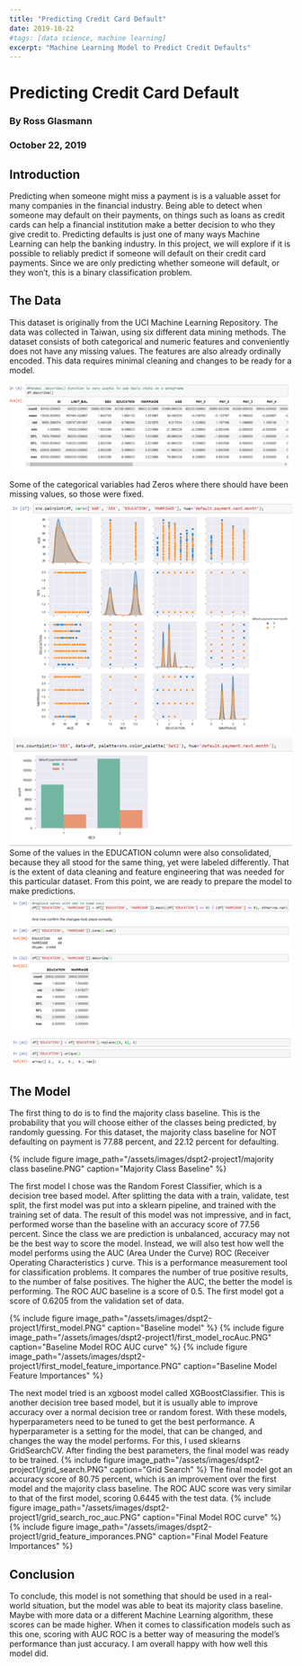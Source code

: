 ```yaml
---
title: "Predicting Credit Card Default"
date: 2019-10-22
#tags: [data science, machine learning]
excerpt: "Machine Learning Model to Predict Credit Defaults"
---
```


# Predicting Credit Card Default
### By Ross Glasmann
### October 22, 2019

## Introduction
Predicting when someone might miss a payment is is a valuable asset for many companies in the financial industry. Being able to detect when someone may default on their payments, on things such as loans as credit cards can help a financial institution make a better decision to who they give credit to. Predicting defaults is just one of many ways Machine Learning can help the banking industry. In this project, we will explore if it is possible to reliably predict if someone will default on their credit card payments. Since we are only predicting whether someone will default, or they won’t, this is a binary classification problem.  
## The Data

This dataset is originally from the UCI Machine Learning Repository. The data was collected in Taiwan, using six different data mining methods. The dataset consists of both categorical and numeric features and conveniently does not have any missing values.  The features are also already ordinally encoded. This data requires minimal cleaning and changes to be ready for a model. 

![Pandas describe funtion](/assets/images/dspt2-project1/df_describe.PNG)

Some of the categorical variables had Zeros where there should have been missing values, so those were fixed.
![Categorical Pair Plot](/assets/images/dspt2-project1/pair_plot.PNG)
![](/assets/images/dspt2-project1/plot_sex_hue_defaukt.PNG)
Some of the values in the EDUCATION column were also consolidated, because they all stood for the same thing, yet were labeled differently. That is the extent of data cleaning and feature engineering that was needed for this particular dataset. From this point, we are ready to prepare the model to make predictions.
![Fixing Zeros](/assets/images/dspt2-project1/data_cleaning_zeros.PNG)
![Fixing EDUCATION](/assets/images/dspt2-project1/data_cleaning_education_feat_engineering.PNG)
## The Model

The first thing to do is to find the majority class baseline. This is the probability that you will choose either of the classes being predicted, by randomly guessing. For this dataset, the majority class baseline for NOT defaulting on payment is 77.88 percent, and 22.12 percent for defaulting. 

{% include figure image_path="/assets/images/dspt2-project1/majority class baseline.PNG" caption="Majority Class Baseline" %}

The first model I chose was the Random Forest Classifier, which is a decision tree based model. After splitting the data with a train, validate, test split, the first model was put into a sklearn pipeline, and trained with the training set of data. The result of this model was not impressive, and in fact, performed worse than the baseline with an accuracy score of 77.56 percent. Since the class we are prediction is unbalanced, accuracy may not be the best way to score the model. Instead, we will also test how well the model performs using the AUC (Area Under the Curve) ROC (Receiver Operating Characteristics ) curve. This is a performance measurement tool for classification problems. It compares the number of true positive results, to the number of false positives. The higher the AUC, the better the model is performing. The ROC AUC baseline is a score of 0.5. The first model got a score of 0.6205 from the validation set of data. 

{% include figure image_path="/assets/images/dspt2-project1/first_model.PNG" caption="Baseline model" %}
{% include figure image_path="/assets/images/dspt2-project1/first_model_rocAuc.PNG" caption="Baseline Model ROC AUC curve" %}
{% include figure image_path="/assets/images/dspt2-project1/first_model_feature_importance.PNG" caption="Baseline Model Feature Importances" %}

The next model tried is an xgboost model called XGBoostClassifier. This is another decision tree based model, but it is usually able to improve accuracy over a normal decision tree or random forest. With these models, hyperparameters need to be tuned to get the best performance. A hyperparameter is a setting for the model, that can be changed, and changes the way the model performs. For this, I used sklearns GridSearchCV. After finding the best parameters, the final model was ready to be trained. 
{% include figure image_path="/assets/images/dspt2-project1/grid_search.PNG" caption="Grid Search" %} 
The final model got an accuracy score of 80.75 percent, which is an improvement over the first model and the majority class baseline. The ROC AUC score was very similar to that of the first model, scoring 0.6445 with the test data. 
{% include figure image_path="/assets/images/dspt2-project1/grid_search_roc_auc.PNG" caption="Final Model ROC curve" %} 
{% include figure image_path="/assets/images/dspt2-project1/grid_feature_imporances.PNG" caption="Final Model Feature Importances" %} 

## Conclusion

To conclude, this model is not something that should be used in a real-world situation, but the model was able to beat its majority class baseline. Maybe with more data or a different Machine Learning algorithm, these scores can be made higher. When it comes to classification models such as this one, scoring with AUC ROC is a better way of measuring the model’s performance than just accuracy. I am overall happy with how well this model did.
